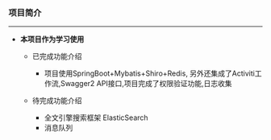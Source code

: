 ### 项目简介

---

 * **本项目作为学习使用**

    * 已完成功能介绍

        * 项目使用SpringBoot+Mybatis+Shiro+Redis, 另外还集成了Activiti工作流,Swagger2 API接口,项目完成了权限验证功能,日志收集

    * 待完成功能介绍

        * 全文引擎搜索框架 ElasticSearch
        * 消息队列